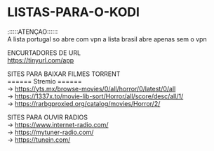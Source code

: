 # LISTAS-PARA-O-KODI

::::::ATENÇAO::::::
<br>
A lista portugal so abre com vpn a lista brasil abre apenas sem o vpn

ENCURTADORES DE URL
<br>
https://tinyurl.com/app

SITES PARA BAIXAR FILMES TORRENT
<br>
====== Stremio ======
<br>
-> https://yts.mx/browse-movies/0/all/horror/0/latest/0/all
<br>
-> https://1337x.to/movie-lib-sort/Horror/all/score/desc/all/1/
<br>
-> https://rarbgproxied.org/catalog/movies/Horror/2/


SITES PARA OUVIR RADIOS
<br>
-> https://www.internet-radio.com/
<br>
-> https://mytuner-radio.com/
<br>
-> https://tunein.com/

